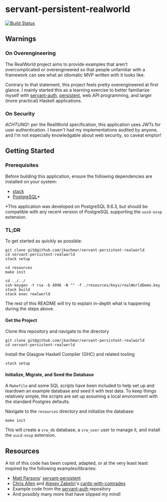 # servant-persistent-realworld

[![Build Status](https://travis-ci.org/jkachmar/servant-persistent-realworld.png)](https://travis-ci.org/githubuser/servant-persistent-realworld)

## Warnings

### On Overengineering

The RealWorld project aims to provide examples that aren't overcomplicated or
overengineered so that people unfamiliar with a framework can see what an
idiomatic MVP written with it looks like.

Contrary to that statement, this project feels pretty overengineered at first
glance. I mainly started this as a learning exercise to better familiarize 
myself with [servant-auth], [persistent], web API programming, and larger (more
practical) Haskell applications.

### On Security

*ACHTUNG!*: per the RealWorld specification, this application uses JWTs for user
authentication. I haven't had my implementations audited by anyone, and I'm not 
especially knowledgable about web security, so caveat emptor!

## Getting Started

### Prerequisites

Before building this application, ensure the following dependencies are 
installed on your system:

- [stack](https://docs.haskellstack.org/en/stable/README/)
- [PostgreSQL](https://www.postgresql.org)*

*This application was developed on PostgreSQL 9.6.3, but should be compatible
with any recent version of PostgreSQL supporting the `uuid-ossp` extension.

### TL;DR

To get started as quickly as possible:

    git clone git@github.com/jkachmar/servant-persistent-realworld
    cd servant-persistent-realworld
    stack setup

    cd resources
    make init

    cd ../../
    ssh-keygen -t rsa -b 4096 -N "" -f ./resources/keys/realWorldDemo.key
    stack build
    stack exec realworld

The rest of this README will try to explain in-depth what is happening during
the steps above.

#### Get the Project

Clone this repository and navigate to the directory

    git clone git@github.com/jkachmar/servant-persistent-realworld
    cd servant-persistent-realworld

Install the Glasgow Haskell Compiler (GHC) and related tooling

    stack setup

#### Initialize, Migrate, and Seed the Database

A `Makefile` and some SQL scripts have been included to help set up and teardown
an example database and seed it with test data. To keep things relatively simple,
the scripts are set up assuming a local environment with the standard Postgres 
defaults.

Navigate to the `resources` directory and initialize the database:

    make init

This will create a `srw_db` database, a `srw_user` user to manage it, and install 
the `uuid-ossp` extension.

## Resources
A lot of this code has been copied, adapted, or at the very least least inspired
by the following examples/libraries:

- [Matt Parsons]' [servant-persistent]
- [Chris Allen] and [Alexey Zabelin]'s [cards-with-comrades]
- Example code from the [servant-auth] repository
- And possibly many more that have slipped my mind!

[servant-auth]: https://github.com/plow-technologies/servant-auth
[persistent]: https://github.com/yesodweb/persistent
[Matt Parsons]: https://github.com/parsonsmatt
[servant-persistent]: https://github.com/parsonsmatt/servant-persistent
[Chris Allen]: https://github.com/bitemyapp
[Alexey Zabelin]: https://github.com/alexeyzab
[cards-with-comrades]: https://github.com/alexeyzab/cards-with-comrades
